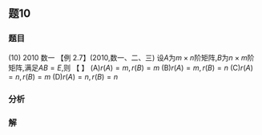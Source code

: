 ## 题10
### 题目
(10) 2010 数一
【例 2.7】(2010,数一、二、三) 设$A$为$m \times  n$阶矩阵,$B$为$n \times  m$阶矩阵,满足$AB = E$,则 【 】
(A)$r(A) = m, r(B) = m$ (B)$r(A) = m, r(B) = n$
(C)$r(A) = n, r(B) = m$ (D)$r(A) = n, r(B) = n$
### 分析

### 解